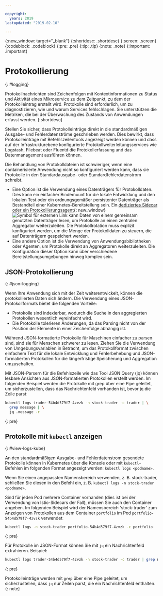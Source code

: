 ```yaml
---

copyright:
  years: 2019
lastupdated: "2019-02-10"

---
```


{:new_window: target="_blank"}
{:shortdesc: .shortdesc}
{:screen: .screen}
{:codeblock: .codeblock}
{:pre: .pre}
{:tip: .tip}
{:note: .note}
{:important: .important}

# Protokollierung
{: #logging}

Protokollnachrichten sind Zeichenfolgen mit Kontextinformationen zu Status und Aktivität eines Mikroservice zu dem Zeitpunkt, zu dem der Protokolleintrag erstellt wird. Protokolle sind erforderlich, um zu diagnostizieren, wie und warum Services fehlschlagen. Sie unterstützen die Metriken, die bei der Überwachung des Zustands von Anwendungen erfasst werden.
{:shortdesc}

Stellen Sie sicher, dass Protokolleinträge direkt in die standardmäßigen Ausgabe- und Fehlerdatenströme geschrieben werden. Dies bewirkt, dass Protokolleinträge mit Befehlszeilentools angezeigt werden können und dass auf der Infrastrukturebene konfigurierte Protokollweiterleitungsservices wie Logstash, Filebeat oder Fluentd die Protokollerfassung und das Datenmanagement ausführen können. 

Die Behandlung von Protokolldateien ist schwieriger, wenn eine containerisierte Anwendung nicht so konfiguriert werden kann, dass sie Protokolle in den Standardausgabe- oder Standardfehlerdatenstrom schreibt. 

* Eine Option ist die Verwendung eines Datenträgers für Protokolldaten. Dies kann ein einfacher Bindemount für die lokale Entwicklung und den lokalen Test oder ein ordnungsgemäßer persistenter Datenträger als Bestandteil einer Kubernetes-Bereitstellung sein. Ein [dediziertes Sidecar oder ein Protokollierungsagent](https://kubernetes.io/docs/concepts/cluster-administration/logging/#sidecar-container-with-a-logging-agent){: new_window} ![Symbol für externen Link](../icons/launch-glyph.svg "Symbol für externen Link") kann Daten von einem gemeinsam genutzten Datenträger lesen, um Protokolle an einen zentralen Aggregator weiterzuleiten. Die Protokollrotation muss explizit konfiguriert werden, um die Menge der Protokolldaten zu steuern, die auf Datenträgern gespeichert werden. 
* Eine andere Option ist die Verwendung von Anwendungsbibliotheken oder Agenten, um Protokolle direkt an Aggregatoren weiterzuleiten. Die Konfiguration dieser Option kann über verschiedene Bereitstellungsumgebungen hinweg komplex sein. 

## JSON-Protokollierung
{: #json-logging}

Wenn Ihre Anwendung sich mit der Zeit weiterentwickelt, können die protokollierten Daten sich ändern. Die Verwendung eines JSON-Protokollformats bietet die folgenden Vorteile: 

* Protokolle sind indexierbar, wodurch die Suche in den aggregierten Protokollen wesentlich vereinfacht wird. 
* Die Protokolle tolerieren Änderungen, da das Parsing nicht von der Position der Elemente in einer Zeichenfolge abhängig ist. 

Während JSON-formatierte Protokolle für Maschinen einfacher zu parsen sind, sind sie für Menschen schwerer zu lesen. Ziehen Sie die Verwendung von Umgebungsvariablen in Betracht, um das Protokollformat zwischen einfachem Text für die lokale Entwicklung und Fehlerbehebung und JSON-formatierten Protokollen für die längerfristige Speicherung und Aggregation umzuschalten. 

Mit JSON-Parsern für die Befehlszeile wie das Tool JSON Query (jq) können lesbare Ansichten aus JSON-formatierten Protokollen erstellt werden. Im folgenden Beispiel werden die Protokolle mit grep über eine Pipe geleitet, um sicherzustellen, dass das Nachrichtenfeld vorhanden ist, bevor jq die Zeile parst: 

```bash
kubectl logs trader-54b4d579f7-4zvzk -n stock-trader -c trader | \
  grep message | \
  jq .message -r
```
{: pre}

## Protokolle mit `kubectl` anzeigen
{: #view-logs-kube}

An den standardmäßigen Ausgabe- und Fehlerdatenstrom gesendete Protokolle können in Kubernetes über die Konsole oder mit `kubectl`-Befehlen im folgenden Format angezeigt werden: `kubectl logs <podname>`. 

Wenn Sie einen angepassten Namensbereich verwenden, z. B. stock-trader, schließen Sie diesen in den Befehl ein, z. B. `kubectl logs -n stock-trader <podname>`. 

Sind für jeden Pod mehrere Container vorhanden (dies ist bei der Verwendung von Istio-Sidecars der Fall), müssen Sie auch den Container angeben. Im folgenden Beispiel wird der Namensbereich 'stock-trader' zum Anzeigen von Protokollen aus dem Container `portfolio` im Pod `portfolio-54b4d579f7-4zvzk` verwendet: 

```bash
kubectl logs -n stock-trader portfolio-54b4d579f7-4zvzk -c portfolio
```
{: pre}

Für Protokolle im JSON-Format können Sie mit `jq` ein Nachrichtenfeld extrahieren. Beispiel: 

```bash
kubectl logs trader-54b4d579f7-4zvzk -n stock-trader -c trader | grep message | jq .message -r
```
{: pre}

Protokolleinträge werden mit `grep` über eine Pipe geleitet, um sicherzustellen, dass `jq` nur Zeilen parst, die ein Nachrichtenfeld enthalten.
{: note}
